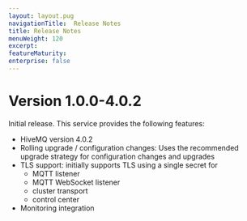 ```yaml
---
layout: layout.pug
navigationTitle:  Release Notes
title: Release Notes
menuWeight: 120
excerpt:
featureMaturity:
enterprise: false
---
```


# Version 1.0.0-4.0.2

Initial release. This service provides the following features:

- HiveMQ version 4.0.2
- Rolling upgrade / configuration changes: Uses the recommended upgrade strategy for configuration changes and upgrades
- TLS support: initially supports TLS using a single secret for
  - MQTT listener
  - MQTT WebSocket listener
  - cluster transport
  - control center
- Monitoring integration
